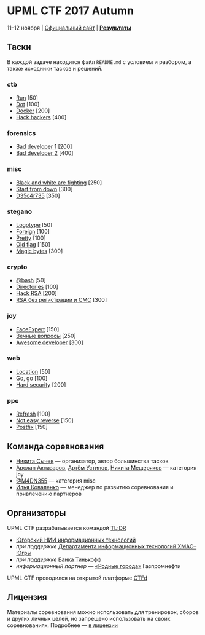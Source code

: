 # UPML CTF 2017 Autumn

11–12 ноября | [Официальный сайт](https://ctf.upml.tech/2017-autumn/) | **[Результаты](SCOREBOARD.md)**

## Таски

В каждой задаче находится файл `README.md` с условием и разбором, а также исходники тасков и решений.

### ctb

* [Run](ctb/run/) [50]
* [Dot](ctb/dot/) [100]
* [Docker](ctb/docker/) [200]
* [Hack hackers](ctb/hackhackers/) [400]

### forensics

* [Bad developer 1](forensics/telegraph/) [200]
* [Bad developer 2](forensics/baddev/) [400]

### misc

* [Black and white are fighting](misc/chess/) [250]
* [Start from down](misc/mail/) [300]
* [D35c4r735](misc/decart/) [350]

### stegano

* [Logotype](stegano/logo/) [50]
* [Foreign](stegano/hindi/) [100]
* [Pretty](stegano/pretty/) [100]
* [Old flag](stegano/oldflag/) [150]
* [Magic bytes](stegano/bytes/) [300]

### crypto

* [@bash](crypto/atbash/) [50]
* [Directories](crypto/directories/) [100]
* [Hack RSA](crypto/rsa/) [200]
* [RSA без регистрации и СМС](crypto/rsastream/) [300]

### joy

* [FaceExpert](joy/faceexpert/) [150]
* [Вечные вопросы](joy/bridge/) [250]
* [Awesome developer](joy/call/) [300]

### web

* [Location](web/location/) [50]
* [Go, go](web/gogo/) [100]
* [Hard security](web/admin/) [200]

### ppc

* [Refresh](ppc/refresh/) [100]
* [Not easy reverse](ppc/reverse/) [150]
* [Postfix](ppc/math/) [150]

## Команда соревнования

* [Никита Сычев](https://t.me/nsychev) — организатор, автор большинства тасков
* [Арслан Акназаров](https://t.me/Arimionim), [Артём Устинов](https://t.me/eeerooock), [Никита Мещеряков](https://t.me/deffrian) — категория joy
* [@M4DN355](https://t.me/m4dn355) — категория misc
* [Илья Коваленко](https://t.me/ilya8960) — менеджер по развитию соревнования и привлечению партнеров

## Организаторы

UPML CTF разрабатывается командой [TL;DR](https://ctf.upml.tech/)

* [Югорский НИИ информационных технологий](https://uriit.ru/)
* *при поддержке* [Департамента информационных технологий ХМАО–Югры](https://depit.admhmao.ru/)
* *при поддержке* [Банка Тинькофф](https://tinkoff.ru/)
* *информационный партнер* — [«Родные города»](https://vk.com/rodnyegoroda) Газпромнефти

UPML CTF проводился на открытой платформе [CTFd](https://github.com/CTFd/CTFd)

## Лицензия

Материалы соревнования можно использовать для тренировок, сборов и других личных целей, но запрещено использовать на своих соревнованиях. Подробнее — [в лицензии](LICENSE)

